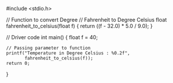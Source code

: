 #include <stdio.h> 
  
// Function to convert Degree 
// Fahrenheit to Degree Celsius 
float fahrenheit_to_celsius(float f) 
{ 
    return ((f - 32.0) * 5.0 / 9.0); 
} 
  
// Driver code 
int main() 
{ 
    float f = 40; 
  
    // Passing parameter to function 
    printf("Temperature in Degree Celsius : %0.2f", 
           fahrenheit_to_celsius(f)); 
    return 0; 
}
